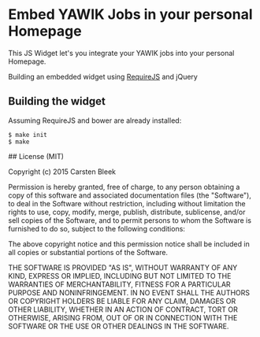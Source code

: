 # Embed YAWIK Jobs in your personal Homepage

This JS Widget let's you integrate your YAWIK jobs into your personal Homepage.

Building an embedded widget using [RequireJS](http://requirejs.org) and jQuery


## Building the widget

Assuming RequireJS and bower are already installed:

```console
$ make init
$ make
```


## License (MIT)

Copyright (c) 2015 Carsten Bleek

Permission is hereby granted, free of charge, to any person obtaining a copy of this software and associated documentation files (the "Software"), to deal in the Software without restriction, including without limitation the rights to use, copy, modify, merge, publish, distribute, sublicense, and/or sell copies of the Software, and to permit persons to whom the Software is furnished to do so, subject to the following conditions:

The above copyright notice and this permission notice shall be included in all copies or substantial portions of the Software.

THE SOFTWARE IS PROVIDED "AS IS", WITHOUT WARRANTY OF ANY KIND, EXPRESS OR IMPLIED, INCLUDING BUT NOT LIMITED TO THE WARRANTIES OF MERCHANTABILITY, FITNESS FOR A PARTICULAR PURPOSE AND NONINFRINGEMENT. IN NO EVENT SHALL THE AUTHORS OR COPYRIGHT HOLDERS BE LIABLE FOR ANY CLAIM, DAMAGES OR OTHER LIABILITY, WHETHER IN AN ACTION OF CONTRACT, TORT OR OTHERWISE, ARISING FROM, OUT OF OR IN CONNECTION WITH THE SOFTWARE OR THE USE OR OTHER DEALINGS IN THE SOFTWARE.

